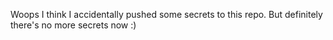 Woops I think I accidentally pushed some secrets to this repo.
But definitely there's no more secrets now :)
